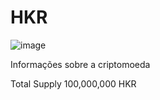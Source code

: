 # HKR

![image](https://user-images.githubusercontent.com/83176134/116795440-7260ad00-aaab-11eb-87bf-4fdb73e1aa91.png)

Informações sobre a criptomoeda 

Total Supply 100,000,000 HKR



